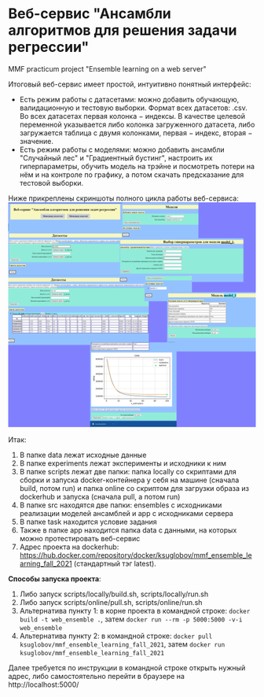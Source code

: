 # Веб-сервис "Ансамбли алгоритмов для решения задачи регрессии"
 MMF practicum project "Ensemble learning on a web server"

Итоговый веб-сервис имеет простой, интуитивно понятный интерфейс:
* Есть режим работы с датасетами: можно добавить обучающую, валидационную и тестовую выборки. Формат всех датасетов: .csv. Во всех датасетах первая колонка $-$ индексы. В качестве целевой переменной указывается либо колонка загруженного датасета, либо загружается таблица с двумя колонками, первая $-$ индекс, вторая $-$ значение.
* Есть режим работы с моделями: можно добавить ансамбли "Случайный лес" и "Градиентный бустинг", настроить их гиперпараметры, обучить модель на трэйне и посмотреть потери на нём и на контроле по графику, а потом скачать предсказание для тестовой выборки.

Ниже прикреплены скриншоты полного цикла работы веб-сервиса:
![demo](img/view.png)

Итак:
1. В папке data лежат исходные данные
2. В папке experiments лежат эксперименты и исходники к ним
3. В папке scripts лежат две папки: папка locally со скриптами для сборки и запуска docker-контейнера у себя на машине (сначала build, потом run) и папка online со скриптом для загрузки образа из dockerhub и запуска (сначала pull, а потом run)
4. В папке src находятся две папки: ensembles с исходниками реализации моделей ансамблей и app с исходниками сервера
5. В папке task находится условие задания
6. Также в папке app находится папка data с данными, на которых можно протестировать веб-сервис
7. Адрес проекта на dockerhub: https://hub.docker.com/repository/docker/ksuglobov/mmf_ensemble_learning_fall_2021 (стандартный тэг latest).

**Способы запуска проекта**:
1. Либо запуск scripts/locally/build.sh, scripts/locally/run.sh
2. Либо запуск scripts/online/pull.sh, scripts/online/run.sh
3. Альтернатива пункту 1: в корне проекта в командной строке: `docker build -t web_ensemble .`, затем `docker run --rm -p 5000:5000 -v-i web_ensemble`
4. Альтернатива пункту 2: в командной строке: `docker pull ksuglobov/mmf_ensemble_learning_fall_2021`, затем `docker run ksuglobov/mmf_ensemble_learning_fall_2021`

Далее требуется по инструкции в командной строке открыть нужный адрес, либо самостоятельно перейти в браузере на http://localhost:5000/